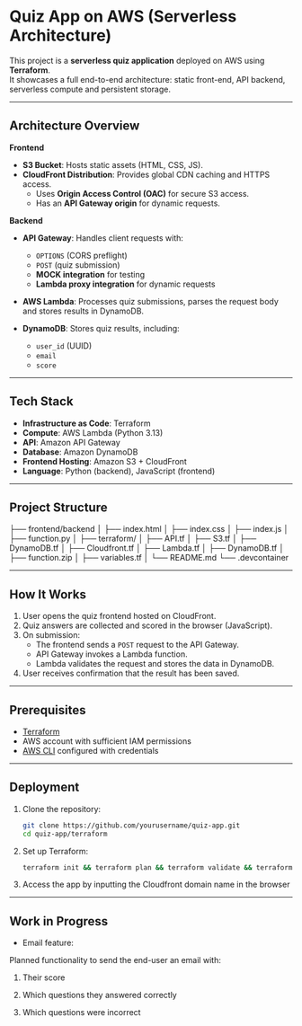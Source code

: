 # Quiz App on AWS (Serverless Architecture)

This project is a **serverless quiz application** deployed on AWS using **Terraform**.  
It showcases a full end-to-end architecture: static front-end, API backend, serverless compute and persistent storage.

---------------------------------------------------------------------------------------------------------------------

## Architecture Overview

**Frontend**
- **S3 Bucket**: Hosts static assets (HTML, CSS, JS).
- **CloudFront Distribution**: Provides global CDN caching and HTTPS access.  
  - Uses **Origin Access Control (OAC)** for secure S3 access.
  - Has an **API Gateway origin** for dynamic requests.

**Backend**
- **API Gateway**: Handles client requests with:
  - `OPTIONS` (CORS preflight)
  - `POST` (quiz submission)  
  - **MOCK integration** for testing
  - **Lambda proxy integration** for dynamic requests

- **AWS Lambda**: Processes quiz submissions, parses the request body and stores results in DynamoDB.

- **DynamoDB**: Stores quiz results, including:
  - `user_id` (UUID)
  - `email`
  - `score`

---------------------------------------------------------------------------------------------------------------------

## Tech Stack

- **Infrastructure as Code**: Terraform  
- **Compute**: AWS Lambda (Python 3.13)  
- **API**: Amazon API Gateway  
- **Database**: Amazon DynamoDB  
- **Frontend Hosting**: Amazon S3 + CloudFront  
- **Language**: Python (backend), JavaScript (frontend)  

---------------------------------------------------------------------------------------------------------------------

## Project Structure

├── frontend/backend
│ ├── index.html
│ ├── index.css
│ ├── index.js
│ ├── function.py
│
├── terraform/
│ ├── API.tf
│ ├── S3.tf
│ ├── DynamoDB.tf
│ ├── Cloudfront.tf
│ ├── Lambda.tf
│ ├── DynamoDB.tf
│ ├── function.zip
│ ├── variables.tf
│
└── README.md
└── .devcontainer


---------------------------------------------------------------------------------------------------------------------

## How It Works

1. User opens the quiz frontend hosted on CloudFront.
2. Quiz answers are collected and scored in the browser (JavaScript).
3. On submission:
   - The frontend sends a `POST` request to the API Gateway.
   - API Gateway invokes a Lambda function.
   - Lambda validates the request and stores the data in DynamoDB.
4. User receives confirmation that the result has been saved.

---------------------------------------------------------------------------------------------------------------------

## Prerequisites

- [Terraform](https://developer.hashicorp.com/terraform/install)  
- AWS account with sufficient IAM permissions  
- [AWS CLI](https://docs.aws.amazon.com/cli/) configured with credentials  

---------------------------------------------------------------------------------------------------------------------

## Deployment

1. Clone the repository:
   ```bash
   git clone https://github.com/yourusername/quiz-app.git
   cd quiz-app/terraform

2. Set up Terraform:
   ```bash
   terraform init && terraform plan && terraform validate && terraform apply -auto-approve

3. Access the app by inputting the Cloudfront domain name in the browser

---------------------------------------------------------------------------------------------------------------------

## Work in Progress

- Email feature:

Planned functionality to send the end-user an email with:

1. Their score

2. Which questions they answered correctly

3. Which questions were incorrect

